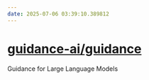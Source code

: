 ```yaml
---
date: 2025-07-06 03:39:10.389812
---
```


# [guidance-ai/guidance](https://github.com/guidance-ai/guidance)

Guidance for Large Language Models